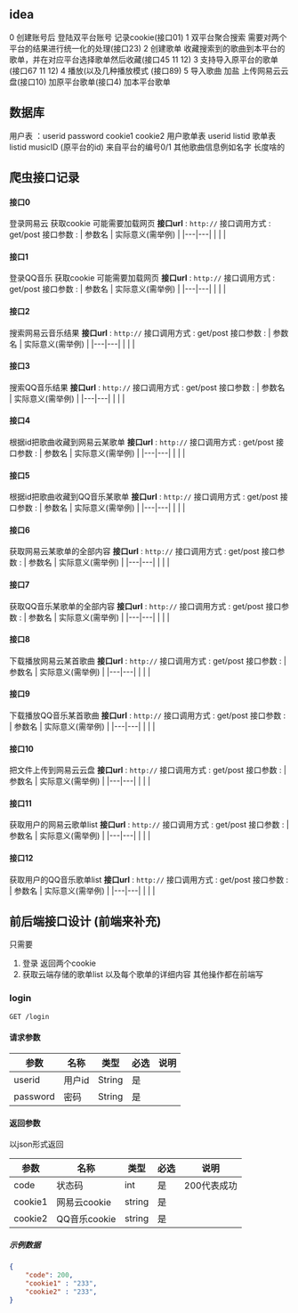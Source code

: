 ## idea

0 创建账号后 登陆双平台账号 记录cookie(接口01)
1 双平台聚合搜索 需要对两个平台的结果进行统一化的处理(接口23)
2 创建歌单 收藏搜索到的歌曲到本平台的歌单，并在对应平台选择歌单然后收藏(接口45 11 12)
3 支持导入原平台的歌单 (接口67 11 12)
4 播放(以及几种播放模式 (接口89)
5 导入歌曲 加盐 上传网易云云盘(接口10) 加原平台歌单(接口4) 加本平台歌单

## 数据库

用户表 ：userid password cookie1 cookie2
用户歌单表 userid  listid
歌单表 listid musicID (原平台的id) 来自平台的编号0/1 其他歌曲信息例如名字 长度啥的

## 爬虫接口记录

#### 接口0
登录网易云 获取cookie 可能需要加载网页
**接口url** : `http://`
接口调用方式 : get/post
接口参数 : 
| 参数名 | 实际意义(需举例) |
|---|---|
| | |
#### 接口1
登录QQ音乐 获取cookie 可能需要加载网页
**接口url** : `http://`
接口调用方式 : get/post
接口参数 : 
| 参数名 | 实际意义(需举例) |
|---|---|
| | |
#### 接口2
搜索网易云音乐结果
**接口url** : `http://`
接口调用方式 : get/post
接口参数 : 
| 参数名 | 实际意义(需举例) |
|---|---|
| | |
#### 接口3
搜索QQ音乐结果 
**接口url** : `http://`
接口调用方式 : get/post
接口参数 : 
| 参数名 | 实际意义(需举例) |
|---|---|
| | |
#### 接口4
根据id把歌曲收藏到网易云某歌单
**接口url** : `http://`
接口调用方式 : get/post
接口参数 : 
| 参数名 | 实际意义(需举例) |
|---|---|
| | |
#### 接口5
根据id把歌曲收藏到QQ音乐某歌单
**接口url** : `http://`
接口调用方式 : get/post
接口参数 : 
| 参数名 | 实际意义(需举例) |
|---|---|
| | |
#### 接口6
获取网易云某歌单的全部内容
**接口url** : `http://`
接口调用方式 : get/post
接口参数 : 
| 参数名 | 实际意义(需举例) |
|---|---|
| | |
#### 接口7
获取QQ音乐某歌单的全部内容
**接口url** : `http://`
接口调用方式 : get/post
接口参数 : 
| 参数名 | 实际意义(需举例) |
|---|---|
| | |
#### 接口8
下载播放网易云某首歌曲
**接口url** : `http://`
接口调用方式 : get/post
接口参数 : 
| 参数名 | 实际意义(需举例) |
|---|---|
| | |
#### 接口9
下载播放QQ音乐某首歌曲
**接口url** : `http://`
接口调用方式 : get/post
接口参数 : 
| 参数名 | 实际意义(需举例) |
|---|---|
| | |
#### 接口10
把文件上传到网易云云盘
**接口url** : `http://`
接口调用方式 : get/post
接口参数 : 
| 参数名 | 实际意义(需举例) |
|---|---|
| | |
#### 接口11
获取用户的网易云歌单list
**接口url** : `http://`
接口调用方式 : get/post
接口参数 : 
| 参数名 | 实际意义(需举例) |
|---|---|
| | |
#### 接口12
获取用户的QQ音乐歌单list
**接口url** : `http://`
接口调用方式 : get/post
接口参数 : 
| 参数名 | 实际意义(需举例) |
|---|---|
| | |

## 前后端接口设计 (前端来补充)

只需要
1. 登录 返回两个cookie
2. 获取云端存储的歌单list 以及每个歌单的详细内容
其他操作都在前端写

### login

```http
GET /login
```

#### 请求参数

| 参数  | 名称   | 类型   | 必选 | 说明 |
| ----- | ------ | ------ | ---- | ---- |
| userid | 用户id | String | 是   |      |
| password | 密码 | String | 是   |      |


#### 返回参数

以json形式返回

| 参数 | 名称     | 类型   | 必选 | 说明                   |
| ---- | -------- | ------ | ---- | ---------------------- |
| code | 状态码   | int    | 是   | 200代表成功            |
| cookie1 | 网易云cookie   | string    | 是   |             |
| cookie2 | QQ音乐cookie   | string    | 是   |             |

##### 示例数据

```json
{
    "code": 200,
    "cookie1" : "233",
    "cookie2" : "233",
}
```